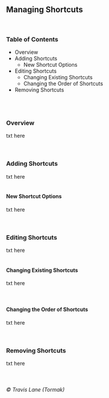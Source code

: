 ## Managing Shortcuts
<br/>

### Table of Contents
 - Overview
 - Adding Shortcuts
   - New Shortcut Options
 - Editing Shortcuts
   - Changing Existing Shortcuts
   - Changing the Order of Shortcuts
 - Removing Shortcuts
<br/>
<br/>

### Overview
txt here
<br/>
<br/>
<br/>

### Adding Shortcuts
<!-- Add image of UI -->
txt here
<br/>
<br/>

#### New Shortcut Options
txt here
<br/>
<br/>
<br/>

### Editing Shortcuts
<!-- Add image of UI -->
txt here
<br/>
<br/>

#### Changing Existing Shortcuts
<!-- Add image of UI -->
txt here
<br/>
<br/>
<br/>

#### Changing the Order of Shortcuts
<!-- Add image of UI -->
txt here
<br/>
<br/>
<br/>

### Removing Shortcuts
<!-- Add image of UI -->
txt here
<br/>
<br/>
<br/>

###### © Travis Lane (Tormak)